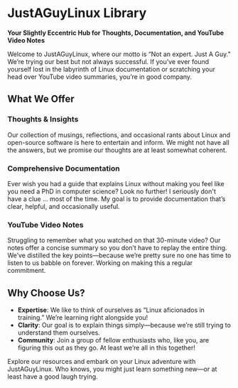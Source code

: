 # JustAGuyLinux Library

**Your Slightly Eccentric Hub for Thoughts, Documentation, and YouTube Video Notes**

Welcome to JustAGuyLinux, where our motto is “Not an expert. Just A Guy." We’re trying our best but not always successful. If you’ve ever found yourself lost in the labyrinth of Linux documentation or scratching your head over YouTube video summaries, you’re in good company.

## What We Offer

### **Thoughts & Insights**
Our collection of musings, reflections, and occasional rants about Linux and open-source software is here to entertain and inform. We might not have all the answers, but we promise our thoughts are at least somewhat coherent.

### **Comprehensive Documentation**
Ever wish you had a guide that explains Linux without making you feel like you need a PhD in computer science? Look no further! I seriously don't have a clue ... most of the time. My goal is to provide documentation that’s clear, helpful, and occasionally useful.

### **YouTube Video Notes**
Struggling to remember what you watched on that 30-minute video? Our notes offer a concise summary so you don’t have to replay the entire thing. We’ve distilled the key points—because we’re pretty sure no one has time to listen to us babble on forever. Working on making this a regular commitment.

## Why Choose Us?

- **Expertise**: We like to think of ourselves as “Linux aficionados in training.” We’re learning right alongside you!
- **Clarity**: Our goal is to explain things simply—because we’re still trying to understand them ourselves.
- **Community**: Join a group of fellow enthusiasts who, like you, are figuring this out as they go. At least we’re all in this together!

Explore our resources and embark on your Linux adventure with JustAGuyLinux. Who knows, you might just learn something new—or at least have a good laugh trying.
